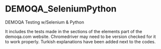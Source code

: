 # DEMOQA_SeleniumPython
 DEMOQA Testing w/Selenium & Python

It includes the tests made in the sections of the elements part of the demoqa.com website.
Chromedriver may need to be version checked for it to work properly.
Turkish explanations have been added next to the codes.
